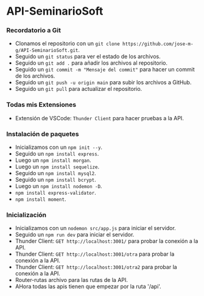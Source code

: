 # API-SeminarioSoft
### Recordatorio a Git
- Clonamos el repositorio con un `git clone https://github.com/jose-m-g/API-SeminarioSoft.git`.
- Seguido un `git status` para ver el estado de los archivos.
- Seguido un `git add .` para añadir los archivos al repositorio.
- Seguido un `git commit -m "Mensaje del commit"` para hacer un commit de los archivos.
- Seguido un `git push -u origin main` para subir los archivos a GitHub.
- Seguido un `git pull` para actualizar el repositorio.

### Todas mis Extensiones
- Extensión de VSCode: `Thunder Client` para hacer pruebas a la API.

### Instalación de paquetes
- Inicializamos con un  `npm init --y`.
- Seguido un `npm install express`.
- Luego un `npm install morgan`.
- Luego un `npm install sequelize`.
- Seguido un `npm install mysql2`.
- Seguido un `npm install bcrypt`.
- Luego un `npm install nodemon -D`.
- `npm install express-validator`.
- `npm install moment`.

### Inicialización
- Inicializamos con un `nodemon src/app.js` para iniciar el servidor.
- Seguido un `npm run dev` para iniciar el servidor.
- Thunder Client: `GET http://localhost:3001/` para probar la conexión a la API.
- Thunder Client: `GET http://localhost:3001/otra` para probar la conexión a la API.
- Thunder Client: `GET http://localhost:3001/otra2` para probar la conexión a la API.
- Router-rutas archivo para las rutas de la API.
- AHora todas las apis tienen que empezar por la ruta '/api'.




